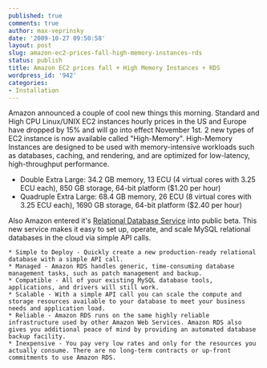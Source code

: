 ```yaml
---
published: true
comments: true
author: max-veprinsky
date: '2009-10-27 09:50:58'
layout: post
slug: amazon-ec2-prices-fall-high-memory-instances-rds
status: publish
title: Amazon EC2 prices fall + High Memory Instances + RDS
wordpress_id: '942'
categories:
- Installation
---
```


Amazon announced a couple of cool new things this morning. Standard and High CPU Linux/UNIX EC2 instances hourly prices in the US and Europe have dropped by 15% and will go into effect November 1st. 2 new types of EC2 instance is now available called "High-Memory". High-Memory Instances are designed to be used with memory-intensive workloads such as databases, caching, and rendering, and are optimized for low-latency, high-throughput performance.     

* Double Extra Large: 34.2 GB memory, 13 ECU (4 virtual cores with 3.25 ECU each), 850 GB storage, 64-bit platform ($1.20 per hour)
* Quadruple Extra Large: 68.4 GB memory, 26 ECU (8 virtual cores with 3.25 ECU each), 1690 GB storage, 64-bit platform ($2.40 per hour)

Also Amazon entered it's [Relational Database Service](http://aws.amazon.com/rds/) into public beta. This new service makes it easy to set up, operate, and scale MySQL relational databases in the cloud via simple API calls.

    * Simple to Deploy - Quickly create a new production-ready relational database with a simple API call.
    * Managed - Amazon RDS handles generic, time-consuming database management tasks, such as patch management and backup.
    * Compatible - All of your existing MySQL database tools, applications, and drivers will still work.
    * Scalable - With a simple API call you can scale the compute and storage resources available to your database to meet your business needs and application load.
    * Reliable - Amazon RDS runs on the same highly reliable infrastructure used by other Amazon Web Services. Amazon RDS also gives you additional peace of mind by providing an automated database backup facility.
    * Inexpensive - You pay very low rates and only for the resources you actually consume. There are no long-term contracts or up-front commitments to use Amazon RDS.
